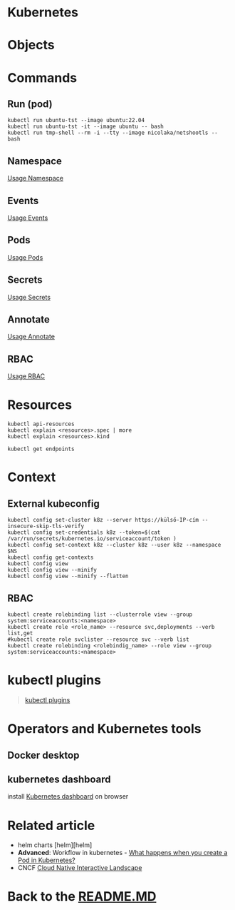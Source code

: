 # Kubernetes

# Objects

# Commands

## Run (pod)

```shell
kubectl run ubuntu-tst --image ubuntu:22.04
kubectl run ubuntu-tst -it --image ubuntu -- bash
kubectl run tmp-shell --rm -i --tty --image nicolaka/netshootls -- bash
```

## Namespace

[Usage Namespace][namespace]

## Events

[Usage Events][events]

## Pods

[Usage Pods][pods]

## Secrets

[Usage Secrets][secrets]

## Annotate

[Usage Annotate][annotate]

## RBAC

[Usage RBAC][rbac]

# Resources

```shell
kubectl api-resources
kubectl explain <resources>.spec | more 
kubectl explain <resources>.kind 

kubectl get endpoints
```

# Context

## External kubeconfig

```shell
kubectl config set-cluster k8z --server https://külső-IP-cím --insecure-skip-tls-verify
kubectl config set-credentials k8z --token=$(cat /var/run/secrets/kubernetes.io/serviceaccount/token )
kubectl config set-context k8z --cluster k8z --user k8z --namespace $NS
kubectl config get-contexts
kubectl config view
kubectl config view --minify
kubectl config view --minify --flatten
```

## RBAC

```shell
kubectl create rolebinding list --clusterrole view --group system:serviceaccounts:<namespace>
kubectl create role <role_name> --resource svc,deployments --verb list,get
#kubectl create role svclister --resource svc --verb list
kubectl create rolebinding <rolebindig_name> --role view --group system:serviceaccounts:<namespace>
```

# kubectl plugins

> [kubectl plugins][kubectl_plugins]

# Operators and Kubernetes tools

## Docker desktop

## kubernetes dashboard

install [Kubernetes dashboard][kube_dashboard] on browser

# Related article

* helm charts [helm][helm]
* **Advanced**: Workflow in kubernetes - [What happens when you create a Pod in Kubernetes?][create_pod_in_kubernetes]
* CNCF [Cloud Native Interactive Landscape][cncf]

# Back to the [README.MD][readme]

[readme]:<../README.MD>

[namespace]:<./NAMESPACE.MD>

[events]:<./EVENTS.MD>

[pods]:<./PODS.MD>

[secrets]:<./SECRETS.MD>

[annotate]:<./ANNOTATE.MD>

[rbac]:<./RBAC.MD>

[kube_dashboard]:<./kubernetes/docker-desktop/README.MD>

[create_pod_in_kubernetes]:<https://itnext.io/what-happens-when-you-create-a-pod-in-kubernetes-6b789b6db8a8>

[kubectl_plugins]:<./KUBECTL_PLUGINS.MD>

[cncf]:<https://landscape.cncf.io/>
